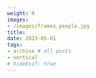 ```yaml
---
weight: 9
images:
- /images/frames_people.jpg
title:
date: 2023-05-01
tags:
- archive # all posts
- vertical
# hideExif: true
---
```

